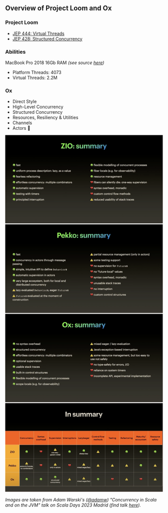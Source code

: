 Overview of Project Loom and Ox
-------------------------------

### Project Loom
* [JEP 444: Virtual Threads](https://openjdk.org/jeps/444)
* [JEP 428: Structured Concurrency](https://openjdk.org/jeps/428)

### Abilities
MacBook Pro 2018 16Gb RAM _(see source [here](https://dou.ua/forums/topic/38676/))_
* Platform Threads: 4073 
* Virtual Threads: 2.2M

### Ox
* Direct Style
* High-Level Concurrency
* Structured Concurrency
* Resources, Resiliency & Utilities
* Channels
* Actors 🤯


![ZIO Summary](/imgs/zio-summary.png)
![Pekko Summary](/imgs/pekko-summary.png)
![Ox Summary](/imgs/ox-summary.png)
![Combined Summary](/imgs/combined-summary.png)

_Images are taken from Adam Warski's ([@adamw](https://github.com/adamw)) "Concurrency in Scala and on the JVM" talk on Scala Days 2023 Madrid (find talk [here](https://youtu.be/6RYn6mgq77s?si=7upI-ekpfmfJSNJ0))._